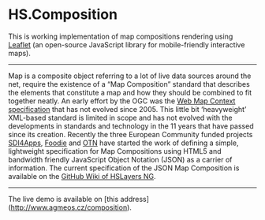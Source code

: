 # HS.Composition
This is working implementation of map compositions rendering using [Leaflet](http://leafletjs.com/) (an open-source JavaScript library for mobile-friendly interactive maps).
- - -

Map is a composite object referring to a lot of live data sources around the net, require the existence of a “Map Composition” standard that describes the elements that constitute a map and how they should be combined to fit together neatly.
An early effort by the OGC was the [Web Map Context specification](http://portal.opengeospatial.org/files/?artifact_id=8618) that has not evolved since 2005. This little bit ‘heavyweight’ XML-based standard is limited in scope and has not evolved with the developments in standards and technology in the 11 years that have passed since its creation.
Recently the three European Community funded projects [SDI4Apps](http://sdi4apps.eu/), [Foodie](http://www.foodie-project.eu/) and [OTN](http://project.opentransportnet.eu/) have started the work of defining a simple, lightweight specification for Map Compositions using HTML5 and bandwidth friendly JavaScript Object Notation (JSON) as a carrier of information.
The current specification of the JSON Map Composition is available on the [GitHub Wiki of HSLayers NG](https://github.com/hslayers/hslayers-ng/wiki/Composition-schema).
- - -

The live demo is available on [this address] (http://www.agmeos.cz/composition).
